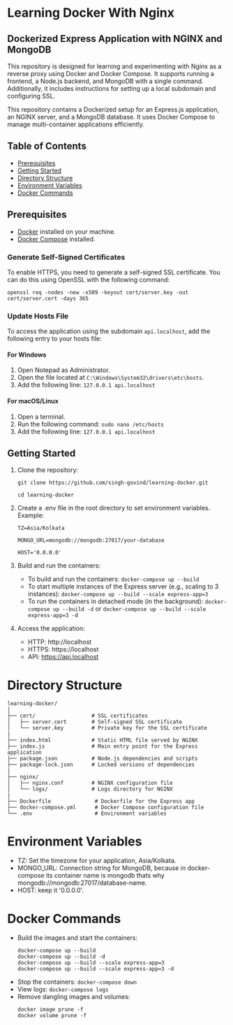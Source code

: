 # Learning Docker With Nginx

## Dockerized Express Application with NGINX and MongoDB

This repository is designed for learning and experimenting with Nginx as a reverse proxy using Docker and Docker Compose. It supports running a frontend, a Node.js backend, and MongoDB with a single command. Additionally, it includes instructions for setting up a local subdomain and configuring SSL.

This repository contains a Dockerized setup for an Express.js application, an NGINX server, and a MongoDB database. It uses Docker Compose to manage multi-container applications efficiently.

## Table of Contents
- [Prerequisites](#prerequisites)
- [Getting Started](#getting-started)
- [Directory Structure](#directory-structure)
- [Environment Variables](#environment-variables)
- [Docker Commands](#docker-commands)

## Prerequisites
- [Docker](https://www.docker.com/get-started) installed on your machine.
- [Docker Compose](https://docs.docker.com/compose/install/) installed.

### Generate Self-Signed Certificates
To enable HTTPS, you need to generate a self-signed SSL certificate. You can do this using OpenSSL with the following command:

```
openssl req -nodes -new -x509 -keyout cert/server.key -out cert/server.cert -days 365
```

### Update Hosts File
To access the application using the subdomain `api.localhost`, add the following entry to your hosts file:
#### For Windows
  1. Open Notepad as Administrator.
  2. Open the file located at `C:\Windows\System32\drivers\etc\hosts`.
  3. Add the following line: `127.0.0.1 api.localhost`

#### For macOS/Linux
  1. Open a terminal.
  2. Run the following command: `sudo nano /etc/hosts`
  3. Add the following line: `127.0.0.1 api.localhost`

## Getting Started

1. Clone the repository:
   
   ```
   git clone https://github.com/singh-govind/learning-docker.git
   
   cd learning-docker
   ```

3. Create a .env file in the root directory to set environment variables. Example:

   ```
   TZ=Asia/Kolkata

   MONGO_URL=mongodb://mongodb:27017/your-database

   HOST='0.0.0.0'
   ```

5. Build and run the containers:
   - To build and run the containers: `docker-compose up --build`
   - To start multiple instances of the Express server (e.g., scaling to 3 instances): `docker-compose up --build --scale express-app=3`
   - To run the containers in detached mode (in the background): `docker-compose up --build -d` or `docker-compose up --build --scale express-app=3 -d`
   
6. Access the application:
   - HTTP: http://localhost
   - HTTPS: https://localhost
   - API: https://api.localhost

# Directory Structure
    learning-docker/
    │
    ├── cert/                  # SSL certificates
    │   ├── server.cert        # Self-signed SSL certificate
    │   └── server.key         # Private key for the SSL certificate
    |
    ├── index.html             # Static HTML file served by NGINX
    ├── index.js               # Main entry point for the Express application
    ├── package.json           # Node.js dependencies and scripts
    ├── package-lock.json      # Locked versions of dependencies
    |
    ├── nginx/
    │   ├── nginx.conf         # NGINX configuration file
    │   └── logs/              # Logs directory for NGINX
    |
    ├── Dockerfile              # Dockerfile for the Express app
    ├── docker-compose.yml      # Docker Compose configuration file
    └── .env                    # Environment variables

# Environment Variables
    
  - TZ: Set the timezone for your application, Asia/Kolkata.
  - MONGO_URL: Connection string for MongoDB, because in docker-compose its container name is mongodb thats why mongodb://mongodb:27017/database-name.
  - HOST: keep it '0.0.0.0'.

# Docker Commands
  - Build the images and start the containers: 
    ```
    docker-compose up --build
    docker-compose up --build -d
    docker-compose up --build --scale express-app=3
    docker-compose up --build --scale express-app=3 -d
    ```
  - Stop the containers: `docker-compose down`
  - View logs: `docker-compose logs`
  - Remove dangling images and volumes:
    ```
    docker image prune -f
    docker volume prune -f
    ```
    

